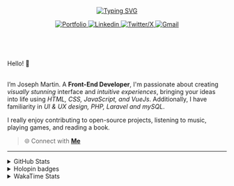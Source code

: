 
<header align="left">
  
[![Typing SVG](https://readme-typing-svg.demolab.com?font=Poppins&size=28&duration=3000&pause=500&color=F7F7F7&random=false&width=535&lines=Welcome+to+my+GitHub+Profile!+%F0%9F%91%8B;Front-End+VueJS+Developer+%F0%9F%92%BB%F0%9F%91%BB;Let's+Connect!+%F0%9F%98%83%F0%9F%9A%80)](https://git.io/typing-svg)

    
<section>
  <a href="">
    <img src="https://img.shields.io/badge/Portfolio-255E63?style=for-the-badge&logo=About.me&logoColor=white" alt="Portfolio">
  </a>
    <a href="https://www.linkedin.com/in/jfmartinz/" target="_blank">
    <img src="https://img.shields.io/badge/LinkedIn-0077B5?style=for-the-badge&logo=linkedin&logoColor=white" alt="Linkedin">
  </a>
  <a href="https://twitter.com/jfmartinz" target="_blank">
    <img src="https://img.shields.io/badge/X-000000?style=for-the-badge&logo=x&logoColor=white" alt="Twitter/X">
  </a>
  <a href="mailto:se.josephmartin@gmail.com">
    <img src="https://img.shields.io/badge/Gmail-D14836?style=for-the-badge&logo=gmail&logoColor=white" alt="Gmail" title="mailto:se.josephmartin@gmail.com">
  </a>
</section>
</header>  
<section align="left">
<br>
 Hello! 👋
 <br>
 <br>

I’m Joseph Martin.  A  **Front-End Developer**,  I'm passionate about creating _visually stunning_ interface and _intuitive experiences_, bringing your ideas into life using _HTML, CSS, JavaScript, and VueJs_. Additionally, I have familiarity in _UI & UX design, PHP, Laravel and mySQL_.

I really enjoy contributing to open-source projects, listening to music, playing games, and reading a book.
<br>
> 🌐 Connect with  [**Me**](https://www.biodrop.io/jfmartinz) 
</section>

---

<!--<section align="center">


  <td>
  <a href="https://skillicons.dev" title="Visit https://skillicons.dev for more information">
    <img src="https://skillicons.dev/icons?i=html,css,javascript,tailwindcss,vuejs,nuxtjs,vuex,git,github,figma" />
  </a> 
  </td>
<br><br>
-->



 <details>
  <summary>
    GitHub Stats
     </summary>
<img src="https://github-readme-stats.vercel.app/api?username=jfmartinz&show_icons=true&theme=tokyonight&hide_border=true&include_all_commits=false&count_private=false" alt="GitHub Stats" title="Github Stats"/>  <img src="https://github-readme-streak-stats.herokuapp.com/?user=jfmartinz&theme=tokyonight&hide_border=true" alt="Github Streak" title="Github Streak"/> 


<div align="center">
<a  href="https://committers.top/philippines_public#jfmartinz" title="Visit https://committers.top/ to learn more about this">
          <img src="https://img.shields.io/static/v1?label=MOST ACTIVE GITHUB USER IN PH&labelColor=4d4f73&message=➦&color=38bdae&style=lat-Square&logo=github&logoColor=fffff"/>
</a>
  </div>
</details>
<!-- Visit https://committers.top/ to learn more about this -->

<details>
  <summary>
    Holopin badges
  </summary>
  
[![An image of @jfmartinz's Holopin badges, which is a link to view their full Holopin profile](https://holopin.me/jfmartinz)](https://holopin.io/@jfmartinz)

</details>

<details>
  <summary>
  WakaTime Stats
  </summary>

<!--START_SECTION:jfmartinz-->
![Code Time](http://img.shields.io/badge/Code%20Time-467%20hrs%2034%20mins-blue)

**I'm an Early 🐤** 

```text
🌞 Morning                281 commits         █████░░░░░░░░░░░░░░░░░░░░   20.20 % 
🌆 Daytime                470 commits         ████████░░░░░░░░░░░░░░░░░   33.79 % 
🌃 Evening                492 commits         █████████░░░░░░░░░░░░░░░░   35.37 % 
🌙 Night                  148 commits         ███░░░░░░░░░░░░░░░░░░░░░░   10.64 % 
```
📅 **I'm Most Productive on Thursday** 

```text
Monday                   210 commits         ████░░░░░░░░░░░░░░░░░░░░░   15.10 % 
Tuesday                  162 commits         ███░░░░░░░░░░░░░░░░░░░░░░   11.65 % 
Wednesday                208 commits         ████░░░░░░░░░░░░░░░░░░░░░   14.95 % 
Thursday                 229 commits         ████░░░░░░░░░░░░░░░░░░░░░   16.46 % 
Friday                   204 commits         ████░░░░░░░░░░░░░░░░░░░░░   14.67 % 
Saturday                 202 commits         ████░░░░░░░░░░░░░░░░░░░░░   14.52 % 
Sunday                   176 commits         ███░░░░░░░░░░░░░░░░░░░░░░   12.65 % 
```


📊 **This Week I Spent My Time On** 

```text
💬 Programming Languages: 
PHP                      5 hrs 44 mins       ████████░░░░░░░░░░░░░░░░░   33.99 % 
CSS                      3 hrs 59 mins       ██████░░░░░░░░░░░░░░░░░░░   23.67 % 
HTML                     2 hrs 45 mins       ████░░░░░░░░░░░░░░░░░░░░░   16.38 % 
Vue.js                   2 hrs 25 mins       ████░░░░░░░░░░░░░░░░░░░░░   14.33 % 
JavaScript               1 hr 22 mins        ██░░░░░░░░░░░░░░░░░░░░░░░   08.11 % 

💻 Operating System: 
Windows                  16 hrs 52 mins      █████████████████████████   100.00 % 
```


<!--END_SECTION:jfmartinz-->
</details>
</section>
